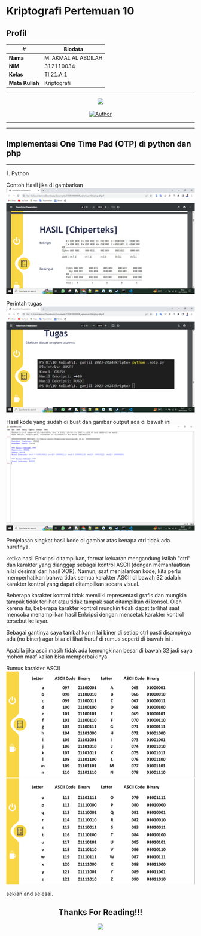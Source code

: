 # Kriptografi Pertemuan 10


## Profil
| #               | Biodata                      |
| --------------- | ---------------------------- |
| **Nama**        | M. AKMAL AL ABDILAH          |
| **NIM**         | 312110034                    |
| **Kelas**       | TI.21.A.1                    |
| **Mata Kuliah** | Kriptografi                  |




<hr>

<p align="center">
 <img src="https://user-images.githubusercontent.com/91085882/137566814-9c8c078c-1c3e-475c-b23d-7f4922f74beb.gif"/>
</p>
<p align="center">
<a href="https://github.com/akmalabdilah"><img title="Author" src="https://img.shields.io/discord/102860784329052160?color=BLUE&label=M.%20AKMAL%20AL%20ABDILAH1&logo=GITHUB&logoColor=BLACK&style=plastic"></a>
<p align="center">



<hr>


<hr>

## Implementasi One Time Pad (OTP) di python dan php

<hr>

<p>
1. Python

Contoh Hasil jika di gambarkan
![Gambar 1](screenshoot/1.png)

Perintah tugas 
![Gambar 6](screenshoot/6.png)

Hasil kode yang sudah di buat dan gambar output ada di bawah ini
![Gambar 3](screenshoot/3.png)

Penjelasan singkat hasil kode di gambar atas kenapa ctrl tidak ada hurufnya.

ketika hasil Enkripsi ditampilkan, format keluaran mengandung istilah "ctrl" dan karakter yang dianggap sebagai kontrol ASCII (dengan memanfaatkan nilai desimal dari hasil XOR). Namun, saat menjalankan kode, kita perlu memperhatikan bahwa tidak semua karakter ASCII di bawah 32 adalah karakter kontrol yang dapat ditampilkan secara visual.

Beberapa karakter kontrol tidak memiliki representasi grafis dan mungkin tampak tidak terlihat atau tidak tampak saat ditampilkan di konsol. Oleh karena itu, beberapa karakter kontrol mungkin tidak dapat terlihat saat mencoba menampilkan hasil Enkripsi dengan mencetak karakter kontrol tersebut ke layar.

Sebagai gantinya saya tambahkan nilai biner di setiap ctrl pasti disampinya ada (no biner) agar bisa di lihat huruf di rumus seperti di bawah ini .

Apabila jika ascii masih tidak ada kemungkinan besar di bawah 32 jadi saya mohon maaf kalian bisa memperbaikinya.

Rumus karakter ASCII
![Gambar 4](screenshoot/4.png)
![Gambar 5](screenshoot/5.png)
<p>




<p>
 sekian and selesai.
</p>

<div>
<h2 align="center">Thanks For Reading!!!</h2>
<div align="center">
<img src="https://user-images.githubusercontent.com/91085882/222731693-24383140-7623-4e7a-a528-6621380b7be8.gif">